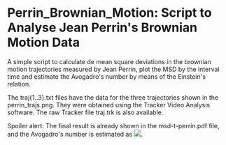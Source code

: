 # Perrin_Brownian_Motion: Script to Analyse Jean Perrin's Brownian Motion Data
A simple script to calculate de mean square deviations in the brownian motion trajectories measured by Jean Perrin, plot the MSD by the interval time and estimate the Avogadro's number by means of the Einstein's relation.

The traj{1..3}.txt files have the data for the three trajectories shown in the perrin_trajs.png. They were obtained using the Tracker Video Analysis software. The raw Tracker file traj.trk is also available.

Spoiler alert: The final result is already shown in the msd-t-perrin.pdf file, and the Avogadro's number is estimated as <img src="https://latex.codecogs.com/gif.latex?(6.0%20\pm%200.3)%20\times%2010^{23}" />.
